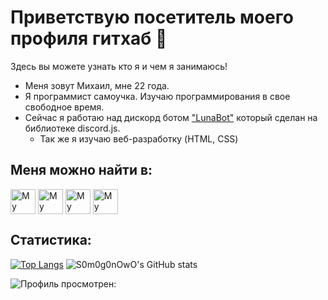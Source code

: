 # Приветствую посетитель моего профиля гитхаб :wave:
Здесь вы можете узнать кто я и чем я занимаюсь!

- Меня зовут Михаил, мне 22 года.
- Я программист самоучка. Изучаю программирования в свое свободное время.
- Сейчас я работаю над дискорд ботом ["LunaBot"](https://discord.gg/u6Ec7puDnj) который сделан на библиотеке discord.js.
  - Так же я изучаю веб-разработку (HTML, CSS)

## Меня можно найти в:

[<img src="https://cdn.jsdelivr.net/npm/simple-icons@3.0.1/icons/discord.svg" height="40em" align="center" alt="My Discord" title="My Discord Server"/>](https://discord.gg/KacqeMr3Qp) [<img src="https://cdn.jsdelivr.net/npm/simple-icons@3.0.1/icons/reddit.svg" height="40em" align="center" alt="My Reddit" title="My Reddit Profile"/>](https://www.reddit.com/user/K1ng_Of_Queen) [<img src="https://cdn.jsdelivr.net/npm/simple-icons@3.0.1/icons/twitter.svg" height="40em" align="center" alt="My Twitter" title="My Twitter Profile"/>](https://twitter.com/k1ng_queen) [<img src="https://cdn.jsdelivr.net/npm/simple-icons@4.16.0/icons/github.svg" height="40em" align="center" alt="My Website" title="My Website"/>](https://s0m0g0nowo.github.io/LunaBot/)  

## Статистика:
[![Top Langs](https://github-readme-stats.vercel.app/api/top-langs/?username=S0m0g0nOwO&langs_count=10)](https://github.com/anuraghazra/github-readme-stats)
![S0m0g0nOwO's GitHub stats](https://github-readme-stats.vercel.app/api?username=S0m0g0nOwO&show_icons=true&theme=tokyonight)

![Профиль просмотрен:](https://gpvc.arturio.dev/S0m0g0nOwO)
